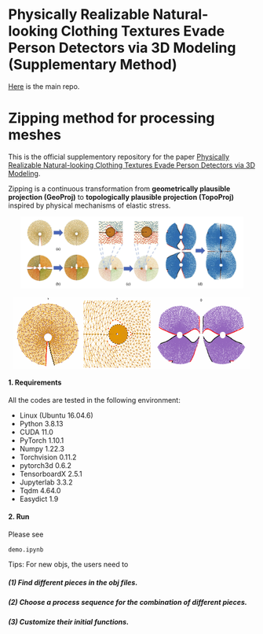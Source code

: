 # Physically Realizable Natural-looking Clothing Textures Evade Person Detectors via 3D Modeling (Supplementary Method)
[Here](https://github.com/WhoTHU/Adversarial_camou) is the main repo.

# Zipping method for processing meshes

This is the official supplementory repository for the paper [Physically Realizable Natural-looking Clothing Textures Evade Person Detectors via 3D Modeling](https://openaccess.thecvf.com/content/CVPR2023/html/Hu_Physically_Realizable_Natural-Looking_Clothing_Textures_Evade_Person_Detectors_via_3D_CVPR_2023_paper.html).

Zipping is a continuous transformation from **geometrically plausible projection (GeoProj)** to **topologically plausible projection (TopoProj)** inspired by physical mechanisms of elastic stress.

<p align="center">
  <img src="readme_figs/fig2.jpg" alt="drawing" width="90%"/>
</p>

<div style="display: flex; justify-content: center; align-items: middle;">
  <img src="readme_figs/movie1.gif" alt="Movie 1" style="width: 28%;"/>
  <img src="readme_figs/movie2.gif" alt="Movie 2" style="width: 28%;"/>
  <img src="readme_figs/movie3.gif" alt="Movie 3" style="width: 40%;"/>
</div>

<!-- toc -->
#### 1. Requirements
All the codes are tested in the following environment:
* Linux (Ubuntu 16.04.6)
* Python 3.8.13
* CUDA 11.0
* PyTorch 1.10.1
* Numpy 1.22.3
* Torchvision 0.11.2
* pytorch3d 0.6.2
* TensorboardX 2.5.1
* Jupyterlab 3.3.2
* Tqdm 4.64.0
* Easydict 1.9

#### 2. Run
Please see
```
demo.ipynb
```
Tips: For new objs, the users need to
##### (1) Find different pieces in the obj files.
##### (2) Choose a process sequence for the combination of different pieces.
##### (3) Customize their initial functions.
